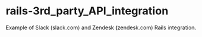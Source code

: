 # rails-3rd_party_API_integration
Example of Slack (slack.com) and Zendesk (zendesk.com) Rails integration.